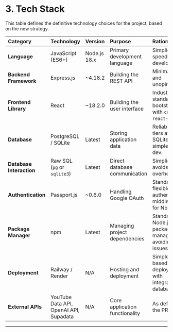 # **3. Tech Stack**

This table defines the definitive technology choices for the project, based on the new strategy.

| Category             | Technology                     | Version      | Purpose                           | Rationale                                                  |
| :------------------- | :----------------------------- | :----------- | :-------------------------------- | :--------------------------------------------------------- |
| **Language**         | JavaScript (ES6+)              | Node.js 18.x | Primary development language      | Simplicity and speed of development.                       |
| **Backend Framework**| Express.js                     | ~4.18.2      | Building the REST API             | Minimal, fast, and unopinionated.                          |
| **Frontend Library** | React                          | ~18.2.0      | Building the user interface       | Industry standard, bootstrapped with `create-react-app`.   |
| **Database**         | PostgreSQL / SQLite            | Latest       | Storing application data          | Reliable, free tiers available. SQLite for simple local dev. |
| **Database Interaction**| Raw SQL (`pg` or `sqlite3`) | Latest       | Direct database communication     | Simplicity, avoids ORM overhead.                           |
| **Authentication**   | Passport.js                    | ~0.6.0       | Handling Google OAuth             | Standard, flexible authentication middleware for Node.js.  |
| **Package Manager**  | npm                            | Latest       | Managing project dependencies     | Standard Node.js package manager, avoiding pnpm issues.    |
| **Deployment**       | Railway / Render               | N/A          | Hosting and deployment            | Simple Git-based deployment with integrated databases.     |
| **External APIs**    | YouTube Data API, OpenAI API, Supadata | N/A          | Core application functionality    | As defined in the PRD.                                     |

---
